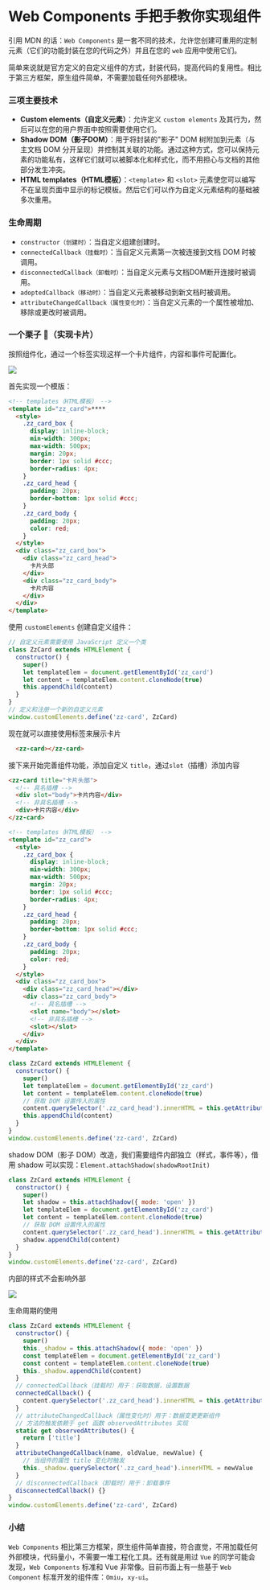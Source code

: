 # Web Components 手把手教你实现组件
引用 MDN 的话：```Web Components``` 是一套不同的技术，允许您创建可重用的定制元素（它们的功能封装在您的代码之外）并且在您的 ```web``` 应用中使用它们。

简单来说就是官方定义的自定义组件的方式，封装代码，提高代码的复用性。相比于第三方框架，原生组件简单，不需要加载任何外部模块。

### 三项主要技术
* **Custom elements（自定义元素）**：允许定义 ```custom elements``` 及其行为，然后可以在您的用户界面中按照需要使用它们。
* **Shadow DOM（影子DOM）**：用于将封装的"影子" DOM 树附加到元素（与主文档 DOM 分开呈现）并控制其关联的功能。通过这种方式，您可以保持元素的功能私有，这样它们就可以被脚本化和样式化，而不用担心与文档的其他部分发生冲突。
* **HTML templates（HTML模板）**：```<template>``` 和 ```<slot>``` 元素使您可以编写不在呈现页面中显示的标记模板。然后它们可以作为自定义元素结构的基础被多次重用。

### 生命周期
* ```constructor（创建时）```：当自定义组建创建时。
* ```connectedCallback（挂载时）```：当自定义元素第一次被连接到文档 DOM 时被调用。
* ```disconnectedCallback（卸载时）```：当自定义元素与文档DOM断开连接时被调用。
* ```adoptedCallback（移动时）```：当自定义元素被移动到新文档时被调用。
* ```attributeChangedCallback（属性变化时）```：当自定义元素的一个属性被增加、移除或更改时被调用。

### 一个栗子 🌰（实现卡片）
按照组件化，通过一个标签实现这样一个卡片组件，内容和事件可配置化。

![](https://pic2.zhuanstatic.com/zhuanzh/56799f69-1f66-4095-82a4-3d690f2c7148.png)

首先实现一个模版：
```HTML
<!-- templates（HTML模板） -->
<template id="zz_card">****
  <style>
    .zz_card_box {
      display: inline-block;
      min-width: 300px;
      max-width: 500px;
      margin: 20px;
      border: 1px solid #ccc;
      border-radius: 4px;
    }
    .zz_card_head {
      padding: 20px;
      border-bottom: 1px solid #ccc;
    }
    .zz_card_body {
      padding: 20px;
      color: red;
    }
  </style>
  <div class="zz_card_box">
    <div class="zz_card_head">
      卡片头部
    </div>
    <div class="zz_card_body">
      卡片内容
    </div>
  </div>
</template>
```
使用 ```customElements``` 创建自定义组件：
```JavaScript
// 自定义元素需要使用 JavaScript 定义一个类
class ZzCard extends HTMLElement {
  constructor() {
    super()
    let templateElem = document.getElementById('zz_card')
    let content = templateElem.content.cloneNode(true)
    this.appendChild(content)
  }
}
// 定义和注册一个新的自定义元素
window.customElements.define('zz-card', ZzCard)
```
现在就可以直接使用标签来展示卡片
```HTML
  <zz-card></zz-card>
```
接下来开始完善组件功能，添加自定义 ```title```，通过```slot```（插槽）添加内容
```HTML
<zz-card title="卡片头部">
  <!-- 具名插槽 -->
  <div slot="body">卡片内容</div> 
  <!-- 非具名插槽 -->
  <div>卡片内容</div> 
</zz-card>
```
```HTML
<!-- templates（HTML模板） -->
<template id="zz_card">
  <style>
    .zz_card_box {
      display: inline-block;
      min-width: 300px;
      max-width: 500px;
      margin: 20px;
      border: 1px solid #ccc;
      border-radius: 4px;
    }
    .zz_card_head {
      padding: 20px;
      border-bottom: 1px solid #ccc;
    }
    .zz_card_body {
      padding: 20px;
      color: red;
    }
  </style>
  <div class="zz_card_box">
    <div class="zz_card_head"></div>
    <div class="zz_card_body">
      <!-- 具名插槽 -->
      <slot name="body"></slot>
      <!-- 非具名插槽 -->
      <slot></slot>
    </div>
  </div>
</template>
```
```JavaScript
class ZzCard extends HTMLElement {
  constructor() {
    super()
    let templateElem = document.getElementById('zz_card')
    let content = templateElem.content.cloneNode(true)
    // 获取 DOM 设置传入的属性
    content.querySelector('.zz_card_head').innerHTML = this.getAttribute('title')
    this.appendChild(content)
  }
}
window.customElements.define('zz-card', ZzCard)
```
shadow DOM（影子 DOM）改造，我们需要组件内部独立（样式，事件等），借用 shadow 可以实现：```Element.attachShadow(shadowRootInit)``` 
```JavaScript
class ZzCard extends HTMLElement {
  constructor() {
    super()
    let shadow = this.attachShadow({ mode: 'open' })
    let templateElem = document.getElementById('zz_card')
    let content = templateElem.content.cloneNode(true)
    // 获取 DOM 设置传入的属性
    content.querySelector('.zz_card_head').innerHTML = this.getAttribute('title')
    shadow.appendChild(content)
  }
}
window.customElements.define('zz-card', ZzCard)
```
内部的样式不会影响外部

![](https://pic6.zhuanstatic.com/zhuanzh/c920ca6c-19c9-4873-9655-41fc9ff454c2.png)

生命周期的使用

```JavaScript
class ZzCard extends HTMLElement {
  constructor() {
    super()
    this._shadow = this.attachShadow({ mode: 'open' })
    const templateElem = document.getElementById('zz_card')
    const content = templateElem.content.cloneNode(true)
    this._shadow.appendChild(content)
  }
  // connectedCallback（挂载时）用于：获取数据，设置数据
  connectedCallback() {
    content.querySelector('.zz_card_head').innerHTML = this.getAttribute('title')
  }
  // attributeChangedCallback（属性变化时）用于：数据变更更新组件
  // 方法的触发依赖于 get 函数 observedAttributes 实现
  static get observedAttributes() {
    return ['title']
  }
  attributeChangedCallback(name, oldValue, newValue) {
    // 当组件的属性 title 变化时触发
    this._shadow.querySelector('.zz_card_head').innerHTML = newValue
  }
  // disconnectedCallback（卸载时）用于：卸载事件
  disconnectedCallback() {}
}
window.customElements.define('zz-card', ZzCard)
```
### 小结
```Web Components``` 相比第三方框架，原生组件简单直接，符合直觉，不用加载任何外部模块，代码量小，不需要一堆工程化工具。还有就是用过 ```Vue``` 的同学可能会发现，```Web Components``` 标准和 Vue 非常像。目前市面上有一些基于 ```Web Component``` 标准开发的组件库：```Omiu```，```xy-ui```。